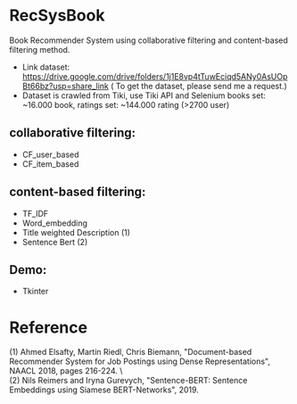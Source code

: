 # RecSysBook
Book Recommender System using collaborative filtering and content-based filtering method. 
- Link dataset: https://drive.google.com/drive/folders/1j1E8vp4tTuwEciqd5ANy0AsUOpBt66bz?usp=share_link (
To get the dataset, please send me a request.)
- Dataset is crawled from Tiki, use Tiki API and Selenium 
books set: ~16.000 book,
ratings set: ~144.000 rating (>2700 user)
## collaborative filtering:
- CF_user_based
- CF_item_based
## content-based filtering: 
- TF_IDF
- Word_embedding
- Title weighted Description (1)
- Sentence Bert (2)
## Demo:
- Tkinter 

# Reference
(1) Ahmed Elsafty, Martin Riedl, Chris Biemann, "Document-based Recommender System for Job Postings using Dense Representations", NAACL 2018, pages 216-224. \\\
(2) Nils Reimers and Iryna Gurevych, "Sentence-BERT: Sentence Embeddings using Siamese BERT-Networks", 2019.
